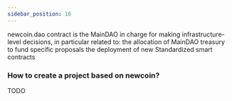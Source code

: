 ```yaml
---
sidebar_position: 16
---
```

newcoin.dao contract is the MainDAO in charge for making infrastructure-level decisions, in particular related to: 
the allocation of MainDAO treasury to fund specific proposals
the deployment of new Standardized smart contracts


### How to create a project based on newcoin?

TODO